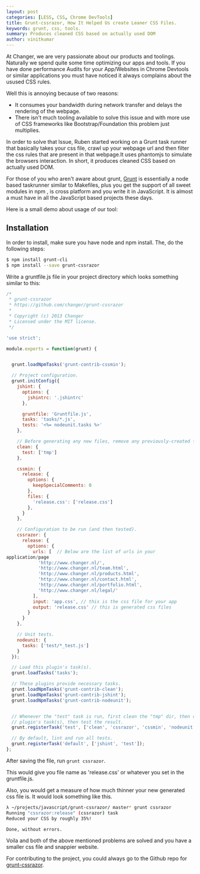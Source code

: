 ```yaml
---
layout: post
categories: [LESS, CSS, Chrome DevTools]
title: Grunt-cssrazor, How It Helped Us create Leaner CSS Files.
keywords: grunt, css, tools.
summary: Produces cleaned CSS based on actually used DOM
author: vinitkumar
---
```


At Changer, we are very passionate about our products and toolings.
Naturally we spend quite some time optimizing our apps
and tools. If you have done performance Audits for your App/Websites in Chrome
Devtools or similar applications you must have noticed it always
complains about the usused CSS rules.

Well this is annoying because of two reasons: 
- It consumes your bandwidth during network transfer and delays the
rendering of the webpage.
- There isn't much tooling available to solve this issue and with more use
of CSS frameworks like Bootstrap/Foundation this problem just
multiplies.

In order to solve that Issue, Ruben started working on a Grunt task
runner that basically takes your css file, crawl up your webpage url and
then filter the css rules that are present in that webpage.It uses
phantomjs to simulate the browsers interaction. In short, it produces
cleaned CSS based on actually used DOM.

For those of you who aren't aware about grunt, [Grunt](http://gruntjs.com/) is essentially a node based
taskrunner similar to Makefiles, plus you get
the support of all sweet modules in npm , is cross platform and you write it in JavaScript.
It is almost a must have in all the JavaScript based projects these days.

Here is a small demo about usage of our tool:

## Installation

In order to install, make sure you have node and npm install. The, do
the following steps:

```bash
$ npm install grunt-cli
$ npm install --save grunt-cssrazor
```

Write a gruntfile.js file in your project directory which looks
something similar to this:

```js
/*
 * grunt-cssrazor
 * https://github.com/changer/grunt-cssrazor
 *
 * Copyright (c) 2013 Changer
 * Licensed under the MIT license.
 */

'use strict';

module.exports = function(grunt) {


  grunt.loadNpmTasks('grunt-contrib-cssmin');

  // Project configuration.
  grunt.initConfig({
    jshint: {
      options: {
        jshintrc: '.jshintrc'
      },

      gruntfile: 'Gruntfile.js',
      tasks: 'tasks/*.js',
      tests: '<%= nodeunit.tasks %>'
    },

    // Before generating any new files, remove any previously-created files.
    clean: {
      test: ['tmp']
    },

    cssmin: {
      release: {
        options: {
          keepSpecialComments: 0
        },
        files: {
          'release.css': ['release.css']
        },
      }
    },

    // Configuration to be run (and then tested).
    cssrazor: {
      release: {
        options: {
          urls: [  // Below are the list of urls in your
application/page
            'http://www.changer.nl/',
            'http://www.changer.nl/team.html',
            'http://www.changer.nl/products.html',
            'http://www.changer.nl/contact.html',
            'http://www.changer.nl/portfolio.html',
            'http://www.changer.nl/legal/'
          ],
          input: 'app.css', // this is the css file for your app
          output: 'release.css' // this is generated css files
        }
      }
    },

    // Unit tests.
    nodeunit: {
      tasks: ['test/*_test.js']
    }
  });

  // Load this plugin's task(s).
  grunt.loadTasks('tasks');

  // These plugins provide necessary tasks.
  grunt.loadNpmTasks('grunt-contrib-clean');
  grunt.loadNpmTasks('grunt-contrib-jshint');
  grunt.loadNpmTasks('grunt-contrib-nodeunit');


  // Whenever the "test" task is run, first clean the "tmp" dir, then run this
  // plugin's task(s), then test the result.
  grunt.registerTask('test', ['clean', 'cssrazor', 'cssmin', 'nodeunit']);

  // By default, lint and run all tests.
  grunt.registerTask('default', ['jshint', 'test']);
};
```
After saving the file, run `grunt cssrazor`.

This would give you file name as 'release.css' or whatever you set in
the gruntfile.js.

Also, you would get a measure of how much thinner your new generated css
file is. It would look something like this.

```bash
λ ~/projects/javascript/grunt-cssrazor/ master* grunt cssrazor
Running "cssrazor:release" (cssrazor) task
Reduced your CSS by roughly 35%!

Done, without errors.
```
 
Voila and both of the above mentioned problems are solved and you have a
smaller css file and snappier website.

For contributing to the project, you could always go to the Github repo
for [grunt-cssrazor](https://github.com/changer/grunt-cssrazor).
